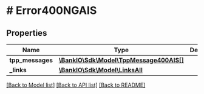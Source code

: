 # # Error400NGAIS

## Properties

Name | Type | Description | Notes
------------ | ------------- | ------------- | -------------
**tpp_messages** | [**\BankIO\Sdk\Model\TppMessage400AIS[]**](TppMessage400AIS.md) |  | [optional] 
**_links** | [**\BankIO\Sdk\Model\LinksAll**](LinksAll.md) |  | [optional] 

[[Back to Model list]](../../README.md#documentation-for-models) [[Back to API list]](../../README.md#documentation-for-api-endpoints) [[Back to README]](../../README.md)


